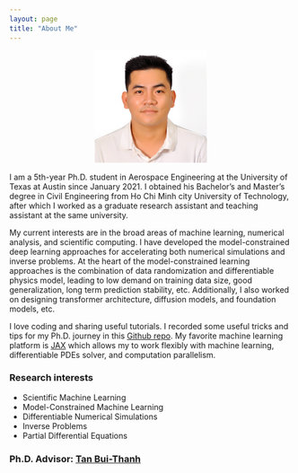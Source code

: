 ```yaml
---
layout: page
title: "About Me" 
---
```


<div align="center"> <img width="200" height = "200" src="/files/DSC_0114.JPG"></div>


I am a 5th-year Ph.D. student in Aerospace Engineering at the University of Texas at Austin since January 2021. I obtained his Bachelor’s and Master’s degree in Civil Engineering from Ho Chi Minh city University of Technology, after which I worked as a graduate research assistant and teaching assistant at the same university.

My current interests are in the broad areas of machine learning, numerical analysis, and scientific computing. I have developed the model-constrained deep learning approaches for accelerating both numerical simulations and inverse problems. At the heart of the model-constrained learning approaches is the combination of data randomization and differentiable physics model, leading to low demand on training data size, good generalization, long term prediction stability, etc. Additionally, I also worked on designing transformer architecture, diffusion models, and foundation models, etc.
<!-- to achieve higher order convergence rate for time-series physics data. I proposed a data-informed active subspace framework for solving inverse problems. -->

I love coding and sharing useful tutorials. I recorded some useful tricks and tips for my Ph.D. journey in this [Github repo](https://github.com/nguyenvanhaibk92/PhD.utils). My favorite machine learning platform is [JAX](https://docs.jax.dev/en/latest/) which allows my to work flexibly with machine learning, differentiable PDEs solver, and computation parallelism.

### Research interests

- Scientific Machine Learning
- Model-Constrained Machine Learning
- Differentiable Numerical Simulations
- Inverse Problems
- Partial Differential Equations

### Ph.D. Advisor: [Tan Bui-Thanh](https://users.oden.utexas.edu/~tanbui/)

